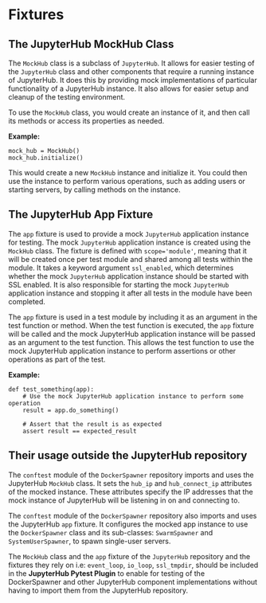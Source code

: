 # Fixtures

## The JupyterHub MockHub Class
The `MockHub` class is a subclass of `JupyterHub`. It allows for easier testing of the `JupyterHub` class and other components that require a running instance of JupyterHub. It does this by providing mock implementations of particular functionality of a JupyterHub instance. It also allows for easier setup and cleanup of the testing environment.

To use the `MockHub` class, you would create an instance of it, and then call its methods or access its properties as needed.

**Example:**
```
mock_hub = MockHub()
mock_hub.initialize()
```
This would create a new `MockHub` instance and initialize it. You could then use the instance to perform various operations, such as adding users or starting servers, by calling methods on the instance.

## The JupyterHub App Fixture
The `app` fixture is used to provide a mock `JupyterHub` application instance for testing. The mock `JupyterHub` application instance is created using the `MockHub` class. The fixture is defined with `scope='module'`, meaning that it will be created once per test module and shared among all tests within the module. It takes a keyword argument `ssl_enabled`, which determines whether the mock `JupyterHub` application instance should be started with SSL enabled. It is also responsible for starting the mock `JupyterHub` application instance and stopping it after all tests in the module have been completed. 

The `app` fixture is used in a test module by including it as an argument in the test function or method. When the test function is executed, the `app` fixture will be called and the mock JupyterHub application instance will be passed as an argument to the test function. This allows the test function to use the mock JupyterHub application instance to perform assertions or other operations as part of the test.

**Example:**
```
def test_something(app):
    # Use the mock JupyterHub application instance to perform some operation
    result = app.do_something()
    
    # Assert that the result is as expected
    assert result == expected_result
```

## Their usage outside the JupyterHub repository
The `conftest` module of the `DockerSpawner` repository imports and uses the JupyterHub `MockHub` class. It sets the `hub_ip` and `hub_connect_ip` attributes of the mocked instance. These attributes specify the IP addresses that the mock instance of JupyterHub will be listening in on and connecting to.

The `conftest` module of the `DockerSpawner` repository also imports and uses the JupyterHub `app` fixture. It configures the mocked app instance to use the `DockerSpawner` class and its sub-classes: `SwarmSpawner` and `SystemUserSpawner`, to spawn single-user servers.

The `MockHub` class and the `app` fixture of the `JupyterHub` repository and the fixtures they rely on i.e: `event_loop`, `io_loop`, `ssl_tmpdir`, should be included in the **JupyterHub Pytest Plugin** to enable for testing of the DockerSpawner and other JupyterHub component implementations without having to import them from the JupyterHub repository.